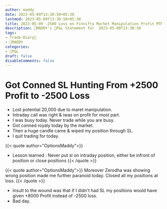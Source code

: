 ```yaml
---
author: maddy
date: 2023-05-09T13:30:50+05:30
lastmod: 2023-05-09T13:30:50+05:30
title: 2023-05-09 -2500 Loss on Finnifty Market Manipulation Profit MTM +5000
description: 🧔MADDY's 💸P&L Statement for  2023-05-09T13:30:50 
tags:
- Trade-Diary📗
- 🧔MADDY
categories: 
- 💸P&L
draft: false
disableComments: false
---
```

# Got Conned SL Hunting From +2500 Profit to -2500 Loss

- Lost potential 20,000 due to maret manipulation.
- Intraday call was right & iwas on profit for most part.
- I was busy today. Never trade while you are busy.
- Got conned royaly today by the market.
- Then a huge candle came & wiped my position through SL.
- I quit trading for today.

{{< quote author="OptionsMaddy">}}
- Lesson learned : Never put sl on intraday position, either be infront of position or close positions
{{< /quote >}}

{{< quote author="OptionsMaddy">}}
Moreover Zerodha was showing wrong position made me further paranoid today.
Closed all my positions at loss.
{{< /quote >}}

- Insult to the wound was that if I didn't had SL my positions would have given +8000 Profit instead of -2500 loss.
- Bad day.

